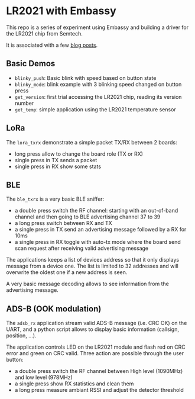 # LR2021 with Embassy

This repo is a series of experiment using Embassy and building a driver for the LR2021 chip from Semtech.

It is associated with a few [blog posts](https://theclams.github.io/).

## Basic Demos
 - `blinky_push`: Basic blink with speed based on button state
 - `blinky_mode`: blink example with 3 blinking speed changed on button press
 - `get_version`: first trial accessing the LR2021 chip, reading its version number
 - `get_temp`: simple application using the LR2021 temperature sensor

## LoRa

The `lora_txrx` demonstrate a simple packet TX/RX between 2 boards:
 * long press allow to change the board role (TX or RX)
 * single press in TX sends a packet
 * single press in RX show some stats

## BLE

The `ble_txrx` is a very basic BLE sniffer:
 - a double press switch the RF channel: starting with an out-of-band channel and then going to BLE advertising channel 37 to 39
 - a long press switch between RX and TX
 - a single press in TX send an advertising message followed by a RX for 10ms
 - a single press in RX toggle with auto-tx mode where the board send scan request after receiving valid advertising message

The applications keeps a list of devices address so that it only displays message from a device one.
The list is limited to 32 addresses and will overwrite the oldest one if a new address is seen.

A very basic message decoding allows to see information from the advertising message.

## ADS-B (OOK modulation)
The `adsb_rx` application stream valid ADS-B message (i.e. CRC OK) on the UART, and a python script allows to display basic information (callsign, position, ...).

The application controls LED on the LR2021 module and flash red on CRC error and green on CRC valid.
Three action are possible through the user button:
 - a double press switch the RF channel between High level (1090MHz) and low level (978MHz)
 - a single press show RX statistics and clean them
 - a long press measure ambiant RSSI and adjust the detector threshold
